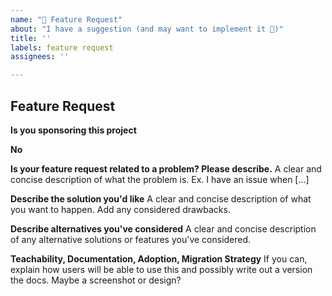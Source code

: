 ```yaml
---
name: "🚀 Feature Request"
about: "I have a suggestion (and may want to implement it 🙂)"
title: ''
labels: feature request
assignees: ''

---
```


## Feature Request

**Is you sponsoring this project**

<!-- Type Yes or No depending on your sponsorship -->

**No**

**Is your feature request related to a problem? Please describe.**
A clear and concise description of what the problem is. Ex. I have an issue when [...]

**Describe the solution you'd like**
A clear and concise description of what you want to happen. Add any considered drawbacks.

**Describe alternatives you've considered**
A clear and concise description of any alternative solutions or features you've considered.

**Teachability, Documentation, Adoption, Migration Strategy**
If you can, explain how users will be able to use this and possibly write out a version the docs.
Maybe a screenshot or design?
